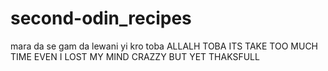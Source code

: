 # second-odin_recipes
mara da se gam da 
lewani yi kro
toba ALLALH TOBA
ITS TAKE TOO MUCH TIME 
EVEN I LOST MY MIND 
CRAZZY BUT YET THAKSFULL
